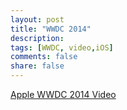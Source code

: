 ```yaml
---
layout: post
title: "WWDC 2014"
description:
tags: [WWDC, video,iOS]
comments: false
share: false
---
```

[Apple WWDC 2014 Video](http://player.youku.com/embed/XNzIxMDQyNDg4)
